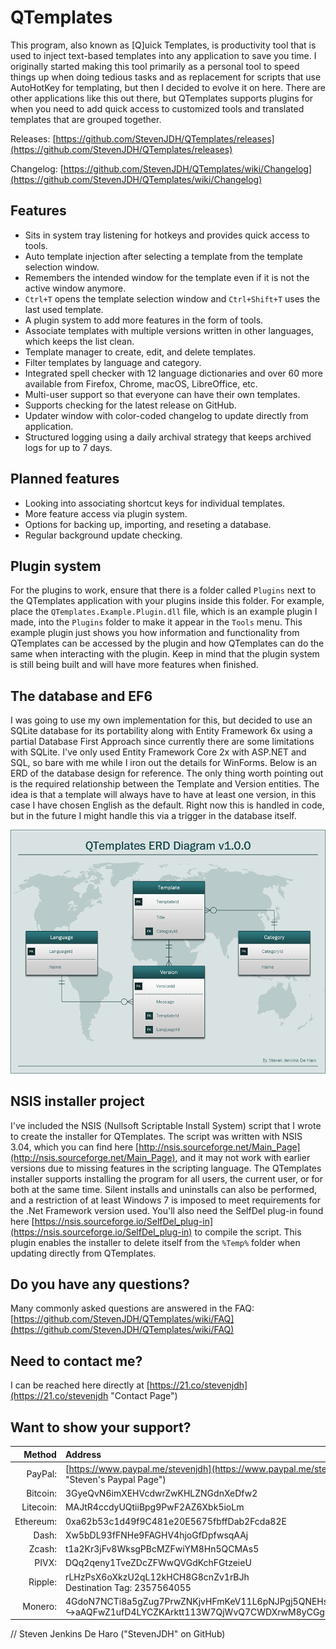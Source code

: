 # QTemplates
This program, also known as [Q]uick Templates, is productivity tool that is used to inject text-based templates into any application to save you time. I originally started making this tool primarily as a personal tool to speed things up when doing tedious tasks and as replacement for scripts that use AutoHotKey for templating, but then I decided to evolve it on here. There are other applications like this out there, but QTemplates supports plugins for when you need to add quick access to customized tools and translated templates that are grouped together.

Releases: [https://github.com/StevenJDH/QTemplates/releases](https://github.com/StevenJDH/QTemplates/releases)

Changelog: [https://github.com/StevenJDH/QTemplates/wiki/Changelog](https://github.com/StevenJDH/QTemplates/wiki/Changelog)

## Features
* Sits in system tray listening for hotkeys and provides quick access to tools.
* Auto template injection after selecting a template from the template selection window.
* Remembers the intended window for the template even if it is not the active window anymore.
* `Ctrl+T` opens the template selection window and `Ctrl+Shift+T` uses the last used template.
* A plugin system to add more features in the form of tools.
* Associate templates with multiple versions written in other languages, which keeps the list clean.
* Template manager to create, edit, and delete templates.
* Filter templates by language and category.
* Integrated spell checker with 12 language dictionaries and over 60 more available from Firefox, Chrome, macOS, LibreOffice, etc.
* Multi-user support so that everyone can have their own templates.
* Supports checking for the latest release on GitHub.
* Updater window with color-coded changelog to update directly from application.
* Structured logging using a daily archival strategy that keeps archived logs for up to 7 days.

## Planned features
* Looking into associating shortcut keys for individual templates.
* More feature access via plugin system.
* Options for backing up, importing, and reseting a database.
* Regular background update checking.

## Plugin system
For the plugins to work, ensure that there is a folder called `Plugins` next to the QTemplates application with your plugins inside this folder. For example, place the `QTemplates.Example.Plugin.dll` file, which is an example plugin I made, into the `Plugins` folder to make it appear in the `Tools` menu. This example plugin just shows you how information and functionality from QTemplates can be accessed by the plugin and how QTemplates can do the same when interacting with the plugin. Keep in mind that the plugin system is still being built and will have more features when finished.

## The database and EF6
I was going to use my own implementation for this, but decided to use an SQLite database for its portability along with Entity Framework 6x using a partial Database First Approach since currently there are some limitations with SQLite. I've only used Entity Framework Core 2x with ASP.NET and SQL, so bare with me while I iron out the details for WinForms. Below is an ERD of the database design for reference. The only thing worth pointing out is the required relationship between the Template and Version entities. The idea is that a template will always have to have at least one version, in this case I have chosen English as the default. Right now this is handled in code, but in the future I might handle this via a trigger in the database itself.

![ERD](https://github.com/StevenJDH/QTemplates/raw/master/ERD_Diagram.png "ERD Diagram")

## NSIS installer project
I've included the NSIS (Nullsoft Scriptable Install System) script that I wrote to create the installer for QTemplates. The script was written with NSIS 3.04, which you can find here [http://nsis.sourceforge.net/Main_Page](http://nsis.sourceforge.net/Main_Page), and it may not work with earlier versions due to missing features in the scripting language. The QTemplates installer supports installing the program for all users, the current user, or for both at the same time. Silent installs and uninstalls can also be performed, and a restriction of at least Windows 7 is imposed to meet requirements for the .Net Framework version used. You'll also need the SelfDel plug-in found here [https://nsis.sourceforge.io/SelfDel_plug-in](https://nsis.sourceforge.io/SelfDel_plug-in) to compile the script. This plugin enables the installer to delete itself from the `%Temp%` folder when updating directly from QTemplates.

## Do you have any questions?
Many commonly asked questions are answered in the FAQ:
[https://github.com/StevenJDH/QTemplates/wiki/FAQ](https://github.com/StevenJDH/QTemplates/wiki/FAQ)

## Need to contact me?
I can be reached here directly at [https://21.co/stevenjdh](https://21.co/stevenjdh "Contact Page")

## Want to show your support?

|Method       | Address                                                                                                    |
|------------:|:-----------------------------------------------------------------------------------------------------------|
|PayPal:      | [https://www.paypal.me/stevenjdh](https://www.paypal.me/stevenjdh "Steven's Paypal Page")                  |
|Bitcoin:     | 3GyeQvN6imXEHVcdwrZwKHLZNGdnXeDfw2                                                                         |
|Litecoin:    | MAJtR4ccdyUQtiiBpg9PwF2AZ6Xbk5ioLm                                                                         |
|Ethereum:    | 0xa62b53c1d49f9C481e20E5675fbffDab2Fcda82E                                                                 |
|Dash:        | Xw5bDL93fFNHe9FAGHV4hjoGfDpfwsqAAj                                                                         |
|Zcash:       | t1a2Kr3jFv8WksgPBcMZFwiYM8Hn5QCMAs5                                                                        |
|PIVX:        | DQq2qeny1TveZDcZFWwQVGdKchFGtzeieU                                                                         |
|Ripple:      | rLHzPsX6oXkzU2qL12kHCH8G8cnZv1rBJh<br />Destination Tag: 2357564055                                        |
|Monero:      | 4GdoN7NCTi8a5gZug7PrwZNKjvHFmKeV11L6pNJPgj5QNEHsN6eeX3D<br />&#8618;aAQFwZ1ufD4LYCZKArktt113W7QjWvQ7CWDXrwM8yCGgEdhV3Wt|


// Steven Jenkins De Haro ("StevenJDH" on GitHub)
